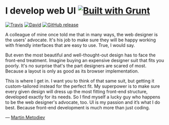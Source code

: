 # I develop web UI [![Built with Grunt](https://cdn.gruntjs.com/builtwith.png)](http://gruntjs.com/)

[![Travis](https://img.shields.io/travis/martinmethod/martinmethod.github.io.svg)](https://travis-ci.org/martinmethod/martinmethod.github.io) [![David](https://img.shields.io/david/dev/martinmethod/martinmethod.github.io.svg)](https://david-dm.org/martinmethod/martinmethod.github.io?type=dev) [![GitHub release](https://img.shields.io/github/release/martinmethod/martinmethod.github.io.svg)](https://github.com/martinmethod/martinmethod.github.io/releases/latest)

A colleague of mine once told me that in many ways, the web designer is the users' advocate. It's his job to make sure they will be happy working with friendly interfaces that are easy to use. True, I would say.

But even the most beautiful and well-thought-out design has to face the front-end treatment. Imagine buying an expensive designer suit that fits you poorly. It's no surprise that's the part designers are scared of most. Because a layout is only as good as its browser implementation.

This is where I get in. I want you to think of that same suit, but getting it custom-tailored instead for the perfect fit. My superpower is to make sure every given design will dress up the most fitting front-end structure, developed exactly for its needs. So I find myself a lucky guy who happens to be the web designer's advocate, too. UI is my passion and it’s what I do best. Because front-end development is much more than just coding.

— [Martin Metodiev](http://bg.linkedin.com/in/martinmetodiev "Go to my LinkedIn profile")